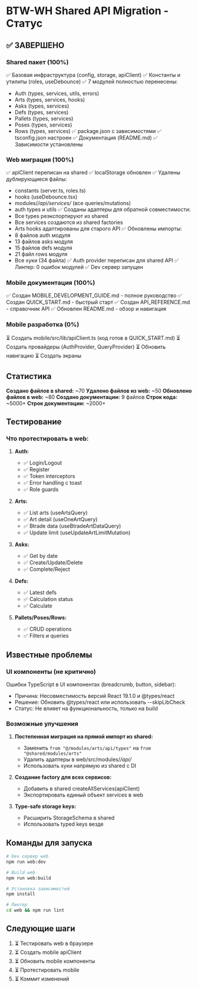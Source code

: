 # BTW-WH Shared API Migration - Статус

## ✅ ЗАВЕРШЕНО

### Shared пакет (100%)

✅ Базовая инфраструктура (config, storage, apiClient)
✅ Константы и утилиты (roles, useDebounce)
✅ 7 модулей полностью перенесены:

- Auth (types, services, utils, errors)
- Arts (types, services, hooks)
- Asks (types, services)
- Defs (types, services)
- Pallets (types, services)
- Poses (types, services)
- Rows (types, services)
  ✅ package.json с зависимостями
  ✅ tsconfig.json настроен
  ✅ Документация (README.md)
  ✅ Зависимости установлены

### Web миграция (100%)

✅ apiClient переписан на shared
✅ localStorage обновлен
✅ Удалены дублирующиеся файлы:

- constants (server.ts, roles.ts)
- hooks (useDebounce.tsx)
- modules/_/api/services/_ (все queries/mutations)
- auth types и utils
  ✅ Созданы адаптеры для обратной совместимости:
- Все types реэкспортируют из shared
- Все services создаются из shared factories
- Arts hooks адаптированы для старого API
  ✅ Обновлены импорты:
- 8 файлов auth модуля
- 13 файлов asks модуля
- 15 файлов defs модуля
- 21 файл rows модуля
- Все хуки (34 файла)
  ✅ Auth provider переписан для shared API
  ✅ Линтер: 0 ошибок модулей
  ✅ Dev сервер запущен

### Mobile документация (100%)

✅ Создан MOBILE_DEVELOPMENT_GUIDE.md - полное руководство
✅ Создан QUICK_START.md - быстрый старт
✅ Создан API_REFERENCE.md - справочник API
✅ Обновлен README.md - обзор и навигация

### Mobile разработка (0%)

⏳ Создать mobile/src/lib/apiClient.ts (код готов в QUICK_START.md)
⏳ Создать провайдеры (AuthProvider, QueryProvider)
⏳ Обновить навигацию
⏳ Создать экраны

## Статистика

**Создано файлов в shared:** ~70
**Удалено файлов из web:** ~50
**Обновлено файлов в web:** ~80
**Создано документации:** 9 файлов
**Строк кода:** ~5000+
**Строк документации:** ~2000+

## Тестирование

### Что протестировать в web:

1. **Auth:**
   - ✅ Login/Logout
   - ✅ Register
   - ✅ Token interceptors
   - ✅ Error handling с toast
   - ✅ Role guards

2. **Arts:**
   - ✅ List arts (useArtsQuery)
   - ✅ Art detail (useOneArtQuery)
   - ✅ Btrade data (useBtradeArtDataQuery)
   - ✅ Update limit (useUpdateArtLimitMutation)

3. **Asks:**
   - ✅ Get by date
   - ✅ Create/Update/Delete
   - ✅ Complete/Reject

4. **Defs:**
   - ✅ Latest defs
   - ✅ Calculation status
   - ✅ Calculate

5. **Pallets/Poses/Rows:**
   - ✅ CRUD operations
   - ✅ Filters и queries

## Известные проблемы

### UI компоненты (не критично)

Ошибки TypeScript в UI компонентах (breadcrumb, button, sidebar):

- Причина: Несовместимость версий React 19.1.0 и @types/react
- Решение: Обновить @types/react или использовать --skipLibCheck
- Статус: Не влияет на функциональность, только на build

### Возможные улучшения

1. **Постепенная миграция на прямой импорт из shared:**
   - Заменить `from "@/modules/arts/api/types"` на `from "@shared/modules/arts"`
   - Удалить адаптеры в web/src/modules/_/api/_
   - Использовать хуки напрямую из shared с DI

2. **Создание factory для всех сервисов:**
   - Добавить в shared createAllServices(apiClient)
   - Экспортировать единый объект services в web

3. **Type-safe storage keys:**
   - Расширить StorageSchema в shared
   - Использовать typed keys везде

## Команды для запуска

```bash
# Dev сервер web
npm run web:dev

# Build web
npm run web:build

# Установка зависимостей
npm install

# Линтер
cd web && npm run lint
```

## Следующие шаги

1. ⏳ Тестировать web в браузере
2. ⏳ Создать mobile apiClient
3. ⏳ Обновить mobile компоненты
4. ⏳ Протестировать mobile
5. ⏳ Коммит изменений
